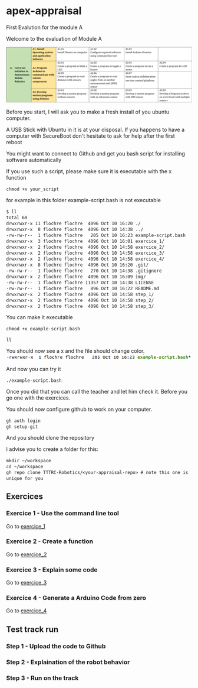 # apex-appraisal
First Evalution for the module A

Welcome to the evaluation of Module A

![Module A](img/ModuleA.png)

Before you start, I will ask you to make a fresh install of you ubuntu computer.

A USB Stick with Ubuntu in it is at your disposal.
If you happens to have a computer with SecureBoot don't hesitate to ask for help after the first reboot

You might want to connect to Github and get you bash script for installing software automatically

If you use such a script, please make sure it is executable with the x function

```
chmod +x your_script
```

for example in this folder example-script.bash is not executable

```
$ ll
total 68
drwxrwxr-x 11 flochre flochre  4096 Oct 10 16:20 ./
drwxrwxr-x  8 flochre flochre  4096 Oct 10 14:38 ../
-rw-rw-r--  1 flochre flochre   205 Oct 10 16:23 example-script.bash
drwxrwxr-x  3 flochre flochre  4096 Oct 10 16:01 exercice_1/
drwxrwxr-x  2 flochre flochre  4096 Oct 10 14:58 exercice_2/
drwxrwxr-x  2 flochre flochre  4096 Oct 10 14:58 exercice_3/
drwxrwxr-x  2 flochre flochre  4096 Oct 10 14:58 exercice_4/
drwxrwxr-x  8 flochre flochre  4096 Oct 10 16:20 .git/
-rw-rw-r--  1 flochre flochre   270 Oct 10 14:38 .gitignore
drwxrwxr-x  2 flochre flochre  4096 Oct 10 16:09 img/
-rw-rw-r--  1 flochre flochre 11357 Oct 10 14:38 LICENSE
-rw-rw-r--  1 flochre flochre   896 Oct 10 16:22 README.md
drwxrwxr-x  2 flochre flochre  4096 Oct 10 14:58 step_1/
drwxrwxr-x  2 flochre flochre  4096 Oct 10 14:58 step_2/
drwxrwxr-x  2 flochre flochre  4096 Oct 10 14:58 step_3/
```

You can make it executable
```
chmod +x example-script.bash
```

```
ll
```
You should now see a x and the file should change color.
![executable](img/1-executable.png)

And now you can try it
```
./example-script.bash
```

Once you did that you can call the teacher and let him check it. Before you go one with the exercices.

You should now configure github to work on your computer.

```
gh auth login
gh setup-git
```

And you should clone the repository

I advise you to create a folder for this:
```
mkdir ~/workspace
cd ~/workspace
gh repo clone TTTRC-Robotics/<your-appraisal-repo> # note this one is unique for you
```

## Exercices

### Exercice 1 - Use the command line tool
Go to [exercice_1](../exercice_1/README.md)
### Exercice 2 - Create a function
Go to [exercice_2](../exercice_2/README.md)
### Exercice 3 - Explain some code
Go to [exercice_3](../exercice_3/README.md)
### Exercice 4 - Generate a Arduino Code from zero
Go to [exercice_4](../exercice_4/README.md)

## Test track run

### Step 1 - Upload the code to Github
### Step 2 - Explaination of the robot behavior
### Step 3 - Run on the track
